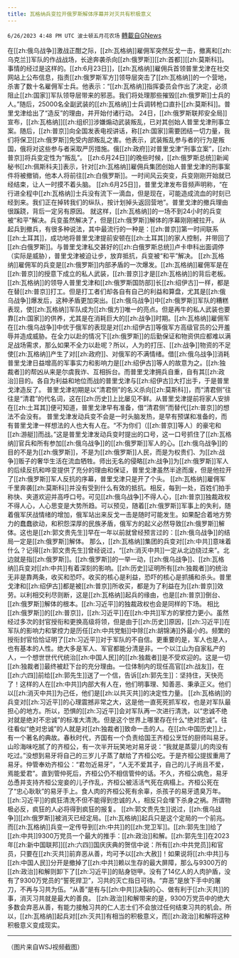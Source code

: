 ```yaml
---
title: 瓦格纳兵变拉开俄罗斯解体序幕并对灭共有积极意义
---
```

`6/26/2023 4:48 PM UTC 波士顿五月花农场` [轉載自GNews](https://gnews.org/articles/1414123)

在[[zh:俄乌战争]]激战正酣之际，[[zh:瓦格纳]]雇佣军突然反戈一击，撤离和[[zh:乌克兰]]军队的作战战场，长途奔袭杀向[[zh:俄罗斯]][[zh:首都]][[zh:莫斯科]]。
事情的经过是这样的。[[zh:6月23日]]，[[zh:瓦格纳]]雇佣兵首领普里戈津在社交网站上公布信息，指责[[zh:俄罗斯军方]]领导层突击了[[zh:瓦格纳]]的一个营地，杀害了数十名雇佣军士兵。他表示：“[[zh:瓦格纳]]指挥委员会作出了决定，必须阻止[[zh:国家]]军队领导层带来的邪恶。我们将处理那些摧毁[[zh:俄罗斯]]士兵的人。”随后，25000名全副武装的[[zh:瓦格纳]]士兵调转枪口直扑[[zh:莫斯科]]。普里戈津给出了“造反”的理由，并开始付诸行动。
24日，[[zh:俄罗斯联邦安全局]]宣布，[[zh:瓦格纳]][[zh:组织]]涉嫌煽动武装叛乱，已对其创始人普里戈津刑事立案。随后，[[zh:普京]]向全国发表电视讲话，称[[zh:国家]]需要团结一切力量，我们将保卫[[zh:俄罗斯]]免受内部叛乱之害。他表示，武装叛乱参与者的行为是叛国，俄将对这些参与者采取严厉措施。俄[[zh:政府]]对普里戈津“刑事立案”，[[zh:普京]]将兵变定性为“叛乱”。
[[zh:6月24日]]的晚些时候，[[zh:俄罗斯总统]]新闻秘书[[zh:佩斯科夫]]表示，针对[[zh:瓦格纳]]雇佣兵集团创始人普里戈津的刑事案件将被撤销，他本人将前往[[zh:白俄罗斯]]。一时间风云突变，兵变刚刚开始就已经结束，让人一时摸不着头脑。
[[zh:6月25日]]，普里戈津发布音频声明称，“在行进全程中[[zh:瓦格纳]]士兵没有流下一滴血，但是现在，可能造成流血的时刻已经到来。我们正在掉转我们的纵队，按计划掉头返回营地”。普里戈津的撤兵理由很蹊跷，背后一定另有原因。
就这样，[[zh:瓦格纳]]的一场不到24小时的兵变被“和平”解决。兵变虽然解决了，但是[[zh:俄罗斯]]解体的序幕刚刚被拉开。
从起兵到撤兵，有很多种说法，其中最流行的一种是：[[zh:普京]]第一时间联系[[zh:土耳其]]，成功地将普里戈津提前安顿在[[zh:土耳其]]的家人控制，并带回了[[zh:白俄罗斯]]。与普里戈津私交甚好的[[zh:白俄罗斯总统]]卢卡申科出面调停（实际是威胁），普里戈津被迫让步，放弃抵抗，兵变被“和平”解决。
[[zh:瓦格纳]]雇佣军的兵变是[[zh:俄罗斯]]内部矛盾的一次爆发。[[zh:瓦格纳]]雇佣军是在[[zh:普京]]的授意下成立的私人武装，[[zh:普京]]才是[[zh:瓦格纳]]的背后老板。[[zh:瓦格纳]]的领导人普里戈津和[[zh:俄罗斯国防部]]长[[zh:绍伊古]]一样，都是在替[[zh:普京]]打工。但是打工者们却各自有自己的利益和算盘，尤其是[[zh:俄乌战争]]爆发后，这种矛盾更加突出。[[zh:俄乌战争]]中[[zh:俄罗斯]]军队的糟糕表现，使[[zh:瓦格纳]]军队成为[[zh:俄方]]唯一的亮点。但是再牛的私人武装也要靠[[zh:国家]]的供养，尤其是在消耗巨大的[[zh:战争]]时期。[[zh:瓦格纳]]雇佣军在[[zh:俄乌战争]]中优于俄军的表现是对[[zh:绍伊古]]等俄军方高级官员的公开羞辱并造成威胁。在全力以赴的情况下[[zh:俄罗斯]]的后勤保证和物资供应都难以满足战场需求，那么如果不全力以赴呢？所以，人为的打压、[[zh:战争]]物资的不足使[[zh:瓦格纳]]产生了对[[zh:政府]]、对俄军的不满情绪。借[[zh:俄乌战争]]消耗普里戈津日益增高的军事实力和影响力是[[zh:绍伊古]]等人的故意为之。[[zh:独裁者]]的帮凶从来是尔虞我诈、互相拆台。而普里戈津拥兵自重，自有其[[zh:政治]]目的。各自为利益和地位而战的普里戈津与[[zh:绍伊古]]大打出手，于是普里戈津造反了。
普里戈津初期是以“清君侧”的名义杀向[[zh:莫斯科]]，而“清君侧”往往是“清君”的代名词，这在[[zh:历史]]上比屡见不鲜。从普里戈津提前将家人安排在[[zh:土耳其]]便可知道，普里戈津早有准备，借“清君侧”而替代[[zh:普京]]的想法不会没有。
普里戈津发动兵变不会是一时头脑发热，是早有预谋和准备的，而有普里戈津一样想法的人也大有人在。“不为你们（[[zh:普京]]等人）的豪宅和[[zh:游艇]]而战。”这是普里戈津发动兵变时提出的口号，这一口号抓住了[[zh:瓦格纳]]官兵和所有参加[[zh:俄乌战争]]的[[zh:俄罗斯]]军人的心。[[zh:俄乌战争]]的目的不是为[[zh:俄罗斯]]，不是为[[zh:俄罗斯]]人民，而是为权贵们、为[[zh:战争]]贩子的奢华生活在流血牺牲。师出无名的侵略[[zh:战争]]为[[zh:俄罗斯]]军人的后续反抗和哗变提供了充分的理由和保证，普里戈津虽然半途而废，但是他拉开了[[zh:俄罗斯]]军人反抗的序幕，普里戈津只是开了个头。
[[zh:瓦格纳]]雇佣军千里奔袭[[zh:莫斯科]]并没有受到什么有效的抵抗。相反，每到一处，百姓们拍手称快、夹道欢迎并高呼口号。可见[[zh:俄乌战争]]不得人心，[[zh:普京]]独裁政权不得人心，人心思变是大势所趋。可以预见，随着[[zh:俄罗斯]]军事上的失利，随着俄军厌战情绪的增加，俄军站出来反戈一击是随时可能发生。如果配合着地方势力的蠢蠢欲动，和积怨深厚的民族矛盾，俄军方的起义必然导致[[zh:俄罗斯]]解体。这也是[[zh:郭文贵先生]]早在一年以前就曾经预言过的：[[zh:俄乌战争]]的结局一定是[[zh:俄罗斯]]解体。
那么，[[zh:瓦格纳]]集团的兵变对[[zh:中共]]意味着什么？记得[[zh:郭文贵先生]]曾经说过，“[[zh:消灭中共]]一定从北边绕过来”。北边就是指[[zh:俄罗斯]]。[[zh:俄罗斯]]的一举一动，[[zh:俄乌战争]]、[[zh:瓦格纳]]兵变对[[zh:中共]]有着深刻的影响。[[zh:历史]]证明所有[[zh:独裁者]]的统治无非是靠两条，收买和恐吓。收买的核心是利益，恐吓的核心是抓捕和杀头。普里戈津和[[zh:绍伊古]]都是被[[zh:普京]]所收买，都是为了利益在为[[zh:普京]]效劳。以利相交利尽则断，这是[[zh:瓦格纳]]起兵的缘由，也是[[zh:普京]]倒台、[[zh:俄罗斯]]解体的根本。[[zh:习近平]]的独裁政权也会是同样的下场。
相比[[zh:俄罗斯]]的[[zh:普京]]，[[zh:习近平]]在[[zh:中共]]军方的掌控力更小。虽然经过多次的封官授衔和更换高级将领，但是由于[[zh:历史]]原因，[[zh:习近平]]在军队的影响力和掌控力是历任[[zh:中共党魁]]中除[[zh:胡锦涛]]外最小的。频繁的授衔封官恰恰证明了[[zh:习近平]]对于军队的不自信。更重要的是，军人也是人，也有基本的人性。绝大多是军人、军官都能分清是非。一个以江山为自家私产的人，一个想世世代代统治[[zh:中国人民]]的[[zh:独裁者]]是不受欢迎的。这是一切[[zh:独裁者]]最终被赶下台的充分理由。一位体制内的现任高官[[zh:战友]]，在[[zh:六四]]前给[[zh:郭先生]]送了一个信，告诉[[zh:郭先生]]：坚持住，天快亮了！这样的人在[[zh:中共]]内部大有人在，他们明事理、知善恶、秉承正义。他们以[[zh:消灭中共]]为己任，他们是[[zh:以共灭共]]的决定性力量。
[[zh:瓦格纳]]的兵变对[[zh:习近平]]的心理震撼非常之大，这是他一直死死抓军权，也是对军队最担心的地方。所以，恐惧的[[zh:习近平]]会对军队再一次进行清洗，以“忠诚不绝对就是绝对不忠诚”的标准大清洗。但是这个世界上哪里存在什么“绝对忠诚”。往往看似“绝对忠诚”的人就是对[[zh:独裁者]]致命一击的人。在[[zh:中国历史]]上，有一个著名的典故。春秋时代，齐国有一个负责给国王齐桓公烹饪的厨师叫易牙。山珍海味吃腻了的齐桓公，有一次半开玩笑地对易牙说：“我就是蒸婴儿的肉没有吃过。”没想到易牙将自己的三岁儿子蒸了献给了齐桓公吃。于是齐桓公提拔重用了易牙。仲管奉劝齐桓公：“君勿近易牙”，“人无不爱其子，自己的儿子尚且不爱，焉能爱君”。直到管仲死后，齐桓公仍不相信管仲的话。不久，齐桓公病危，易牙怂恿并支持齐桓公宠妾的儿子作乱，齐桓公被活活气死在病榻上。齐桓公死在了“忠心耿耿”的易牙手上。食人肉的齐桓公死有余辜，杀孩子的易牙遗臭万年。[[zh:习近平]]的疯狂清洗不但不能得到忠诚的人，相反只会埋下杀身之祸。所谓物极必反，疯狂的人必将得到疯狂的报复。
[[zh:郭文贵先生]]说过，[[zh:俄乌战争]][[zh:俄罗斯]]被消灭已经定局。[[zh:瓦格纳]]起兵只是这个定局的一个前兆。而[[zh:瓦格纳]]兵变一定传导到[[zh:中共]]的[[zh:党卫军]]。[[zh:郭先生]]给了[[zh:中共]]9300万党员一个最大的推手：[[zh:政治]]和解。[[zh:郭先生]]在2023年[[zh:新中国联邦]][[zh:六四]]国庆庆典的贺信中说：所有[[zh:中共党员]]和官员，只要在[[zh:灭共]]前弃恶从善，均可予以[[zh:大赦]]！如果说将[[zh:中共]]与[[zh:中国人民]]分开是撤掉了[[zh:中共]]赖以生存的最大屏障，那么与9300万的[[zh:政治]]和解则卸下了[[zh:习近平]]的贴身铠甲。没有了14亿人的人肉护盾，没有了9300万党员的“誓死捍卫”，习共的灭亡指日可待。“弃恶”是放下手中的屠刀，不再与习共为伍。“从善”是有与[[zh:中共]]决裂的心、做有利于[[zh:灭共]]的事，消灭习共就是最大的善良。
[[zh:政治]]和解带来的是，9300万党员中的绝大多数会弃恶从善，有能力接触习共的仁人志士们不会放过任何结束习共的机会。所以，[[zh:瓦格纳]]起兵对[[zh:灭共]]有相当的积极意义，而[[zh:政治]]和解将这种积极意义变成现实。

---
（图片来自WSJ视频截图）

